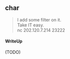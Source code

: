## char

> I add some filter on it. <br>
> Take IT easy. <br>
> nc 202.120.7.214 23222

#### WriteUp

(TODO)